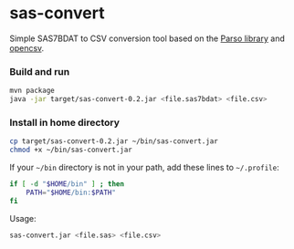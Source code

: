# sas-convert
Simple SAS7BDAT to CSV conversion tool based on the [Parso library](http://lifescience.opensource.epam.com/parso.html)
and [opencsv](http://opencsv.sourceforge.net).

### Build and run
```bash
mvn package
java -jar target/sas-convert-0.2.jar <file.sas7bdat> <file.csv>
```

### Install in home directory
```bash
cp target/sas-convert-0.2.jar ~/bin/sas-convert.jar
chmod +x ~/bin/sas-convert.jar
```
If your `~/bin` directory is not in your path, add these lines to `~/.profile`:
```bash
if [ -d "$HOME/bin" ] ; then
    PATH="$HOME/bin:$PATH"
fi
```
Usage:
```bash
sas-convert.jar <file.sas> <file.csv>
```
